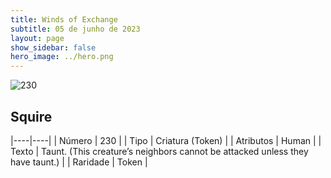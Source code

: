 ```yaml
---
title: Winds of Exchange
subtitle: 05 de junho de 2023
layout: page
show_sidebar: false
hero_image: ../hero.png
---
```


![230](https://mastervault-storage-prod.s3.amazonaws.com/media/card_front/en/600_230_8cdb7ae1a190_en.png)


## Squire

|----|----|
| Número | 230 |
| Tipo | Criatura (Token) |
| Atributos | Human |
| Texto | Taunt. (This creature’s neighbors cannot be attacked unless they have taunt.) |
| Raridade | Token |
